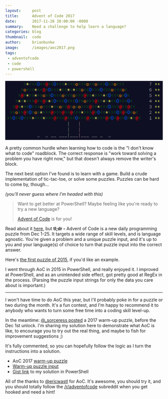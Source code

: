 ```yaml
---
layout:     post
title:      Advent of Code 2017
date:       2017-11-28 20:00:00 -0800
summary:    Need a challenge to help learn a language?
categories: blog
thumbnail:  code
author:     brianbunke
image:      /images/aoc2017.png
tags:
 - adventofcode
 - code
 - powershell
---
```


[![aoc](/images/aoc2017.png)](/images/aoc2017.png)

A pretty common hurdle when learning how to code is the "I don't know what to code" roadblock. The correct response is "work toward solving a problem you have right now," but that doesn't always remove the writer's block.

The next best option I've found is to learn with a game. Build a crude implementation of tic-tac-toe, or solve some puzzles. Puzzles can be hard to come by, though...

_(you'll never guess where I'm headed with this)_

> Want to get better at PowerShell? Maybe feeling like you're ready to try a new language?
> 
> [Advent of Code] is for you!

Read about it [here], but **tl;dr -** Advent of Code is a new daily programming puzzle from Dec 1-25. It targets a wide range of skill levels, and is language agnostic. You're given a problem and a unique puzzle input, and it's up to you and your language(s) of choice to turn that puzzle input into the correct answer.

Here's [the first puzzle of 2015], if you'd like an example.

I went through AoC in 2015 in PowerShell, and really enjoyed it. I improved at PowerShell, and as an unintended side effect, got pretty good at RegEx in the process. (Parsing the puzzle input strings for only the data you care about is important.)

---

I won't have time to do AoC this year, but I'll probably poke in for a puzzle or two during the month. It's a fun contest, and I'm happy to recommend it to anybody who wants to turn some free time into a coding skill level-up.

In the meantime: [@_sorceress posted] a 2017 warm-up puzzle, before the Dec 1st unlock. I'm sharing my solution here to demonstrate what AoC is like, to encourage you to try out the real thing, and maybe to fish for improvement suggestions ;)

It's fully commented, so you can hopefully follow the logic as I turn the instructions into a solution.

- AoC 2017 [warm-up puzzle]
- [Warm-up puzzle input]
- [Gist link] to my solution in PowerShell

All of the thanks to [@ericwastl] for AoC. It's awesome, you should try it, and you should totally follow the [/r/adventofcode] subreddit when you get hooked and need a hint!



[Advent of Code]: http://adventofcode.com/
[here]: http://adventofcode.com/2017/about
[the first puzzle of 2015]: http://adventofcode.com/2015/day/1

[@_sorceress posted]: https://twitter.com/_sorceress/status/935256907408867328

[warm-up puzzle]: https://pastebin.com/BMd61PUv
[Warm-up puzzle input]: https://pastebin.com/raw/wGmzZHeq
[Gist link]: https://gist.github.com/brianbunke/42fa21744d18b09ebcd580c73cd0d354

[@ericwastl]: https://twitter.com/ericwastl
[/r/adventofcode]: https://reddit.com/r/adventofcode
